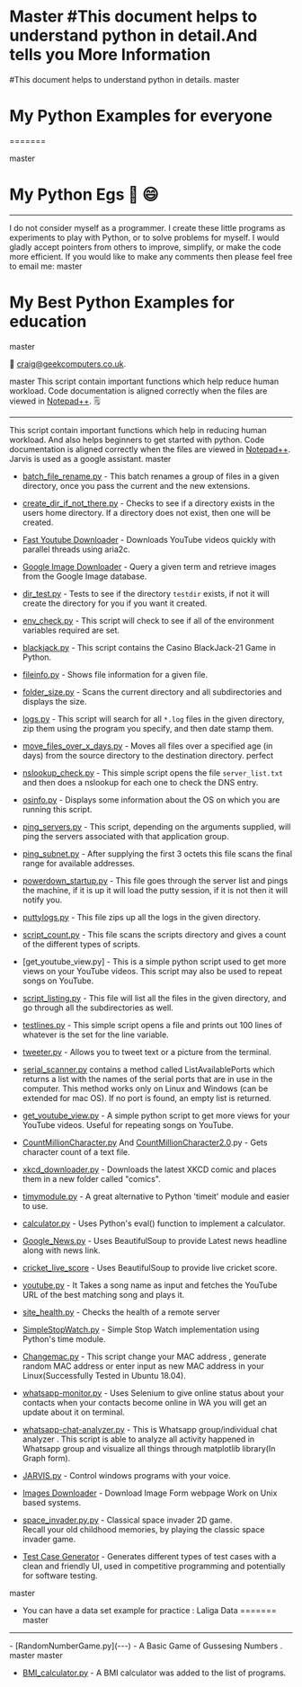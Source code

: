 Master
#This document helps to understand python in detail.And tells you More Information
=======
#This document helps to understand python in details.
master
# My Python Examples for everyone 
=======

master
# My Python Egs :snake: :smile:
<hr>
I do not consider myself as a programmer. I create these little programs as experiments to play with Python, or to solve problems for myself. I would gladly accept pointers from others to improve, simplify, or make the code more efficient. If you would like to make any comments then please feel free to email me:
master

# My Best Python Examples for education 
master


:email: craig@geekcomputers.co.uk.

master
This script contain important functions which help reduce human workload.
Code documentation is aligned correctly when the files are viewed in [Notepad++](https://notepad-plus-plus.org/). :spiral_notepad:
<hr>

This script contain important functions which help in reducing human workload. And also helps beginners to get started with python. 
Code documentation is aligned correctly when the files are viewed in [Notepad++](https://notepad-plus-plus.org/).
Jarvis is used as a google assistant.
master

- [batch_file_rename.py](https://github.com/geekcomputers/Python/blob/master/batch_file_rename.py) - This batch renames a group of files in a given directory, once you pass the current and the new extensions.

- [create_dir_if_not_there.py](https://github.com/geekcomputers/Python/blob/master/create_dir_if_not_there.py) - Checks to see if a directory exists in the users home directory. If a directory does not exist, then one will be created.

- [Fast Youtube Downloader](https://github.com/geekcomputers/Python/blob/master/youtube-downloader%20fast.py) - Downloads YouTube videos quickly with parallel threads using aria2c.

- [Google Image Downloader](https://github.com/geekcomputers/Python/tree/master/Google_Image_Downloader) - Query a given term and retrieve images from the Google Image database.

- [dir_test.py](https://github.com/geekcomputers/Python/blob/master/dir_test.py) - Tests to see if the directory `testdir` exists, if not it will create the directory for you if you want it created.

- [env_check.py](https://github.com/geekcomputers/Python/blob/master/env_check.py) - This script will check to see if all of the environment variables required are set.

- [blackjack.py](https://github.com/Ratna04priya/Python/blob/master/BlackJack_game/blackjack.py) - This script contains the Casino BlackJack-21 Game in Python.

- [fileinfo.py](https://github.com/geekcomputers/Python/blob/master/fileinfo.py) - Shows file information for a given file.

- [folder_size.py](https://github.com/geekcomputers/Python/blob/master/folder_size.py) - Scans the current directory and all subdirectories and displays the size.

- [logs.py](https://github.com/geekcomputers/Python/blob/master/logs.py) - This script will search for all `*.log` files in the given directory, zip them using the program you specify, and then date stamp them.

- [move_files_over_x_days.py](https://github.com/geekcomputers/Python/blob/master/move_files_over_x_days.py) - Moves all files over a specified age (in days) from the source directory to the destination directory.
perfect 

- [nslookup_check.py](https://github.com/geekcomputers/Python/blob/master/nslookup_check.py) - This simple script opens the file `server_list.txt` and then does a nslookup for each one to check the DNS entry.

- [osinfo.py](https://github.com/geekcomputers/Python/blob/master/osinfo.py) - Displays some information about the OS on which you are running this script.

- [ping_servers.py](https://github.com/geekcomputers/Python/blob/master/ping_servers.py) - This script, depending on the arguments supplied, will ping the servers associated with that application group.

- [ping_subnet.py](https://github.com/geekcomputers/Python/blob/master/ping_subnet.py) - After supplying the first 3 octets this file scans the final range for available addresses.

- [powerdown_startup.py](https://github.com/geekcomputers/Python/blob/master/powerdown_startup.py) - This file goes through the server list and pings the machine, if it is up it will load the putty session, if it is not then it will notify you.

- [puttylogs.py](https://github.com/geekcomputers/Python/blob/master/puttylogs.py) -  This file zips up all the logs in the given directory.

- [script_count.py](https://github.com/geekcomputers/Python/blob/master/script_count.py) - This file scans the scripts directory and gives a count of the different types of scripts.

- [get_youtube_view.py] - This is a simple python script used to get more views on your YouTube videos. This script may also be used to repeat songs on YouTube. 

- [script_listing.py](https://github.com/geekcomputers/Python/blob/master/script_listing.py) - This file will list all the files in the given directory, and go through all the subdirectories as well.

- [testlines.py](https://github.com/geekcomputers/Python/blob/master/testlines.py) - This simple script opens a file and prints out 100 lines of whatever is the set for the line variable.

- [tweeter.py](https://github.com/geekcomputers/Python/blob/master/tweeter.py) - Allows you to tweet text or a picture from the terminal.

- [serial_scanner.py](https://github.com/geekcomputers/Python/blob/master/serial_scanner.py) contains a method called ListAvailablePorts which returns a list with the names of the serial ports that are in use in the computer. This method works only on Linux and Windows (can be extended for mac OS). If no port is found, an empty list is returned.

- [get_youtube_view.py](https://github.com/geekcomputers/Python/blob/master/get_youtube_view.py) - A simple python script to get more views for your YouTube videos. Useful for repeating songs on YouTube.

- [CountMillionCharacter.py](https://github.com/geekcomputers/Python/blob/master/CountMillionCharacter.py) And [CountMillionCharacter2.0](https://github.com/geekcomputers/Python/blob/master/CountMillionCharacters-2.0.py).py - Gets character count of a text file.

- [xkcd_downloader.py](https://github.com/geekcomputers/Python/blob/master/xkcd_downloader.py) - Downloads the latest XKCD comic and places them in a new folder called "comics".

- [timymodule.py](https://github.com/geekcomputers/Python/blob/master/timymodule.py) - A great alternative to Python 'timeit' module and easier to use.

- [calculator.py](https://github.com/geekcomputers/Python/blob/master/calculator.py) - Uses Python's eval() function to implement a calculator.

- [Google_News.py](https://github.com/geekcomputers/Python/blob/master/Google_News.py) - Uses BeautifulSoup to provide Latest news headline along with news link.

- [cricket_live_score](https://github.com/geekcomputers/Python/blob/master/Cricket_score.py) - Uses BeautifulSoup to provide live cricket score.

- [youtube.py](https://github.com/geekcomputers/Python/blob/master/youtube.py) - It Takes a song name as input and fetches the YouTube URL of the best matching song and plays it.  

- [site_health.py](https://github.com/geekcomputers/Python/blob/master/site_health.py) - Checks the health of a remote server

- [SimpleStopWatch.py](https://github.com/geekcomputers/Python/blob/master/SimpleStopWatch.py) - Simple Stop Watch implementation using Python's time module. 

- [Changemac.py](https://github.com/geekcomputers/Python/blob/master/changemac.py) - This script change your MAC address , generate random MAC address or enter input as new MAC address in your Linux(Successfully Tested in Ubuntu 18.04). 
- [whatsapp-monitor.py](https://github.com/geekcomputers/Python/blob/master/whatsapp-monitor.py) - Uses Selenium to give online status about your contacts when your contacts become online in WA you will get an update about it on terminal.

- [whatsapp-chat-analyzer.py](https://github.com/subahanii/whatsapp-Chat-Analyzer) - This is Whatsapp group/individual chat analyzer .
This script is able to analyze all activity happened in Whatsapp group and visualize all things through matplotlib library(In Graph form).

- [JARVIS.py](https://git.io/fjH8m) - Control windows programs with your voice.


- [Images Downloader](https://git.io/JvnJh) - Download Image Form webpage Work on Unix based systems.

- [space_invader.py.py](https://github.com/meezan-mallick/space_invader_game) - Classical space invader 2D game. <br>
Recall your old childhood memories, by playing the classic space invader game.

- [Test Case Generator](https://github.com/Tanmay-901/test-case-generator/blob/master/test_case.py) - Generates different types of test cases with a clean and friendly UI, used in competitive programming and potentially for software testing.


master
- You can have a data set example for practice : Laliga Data 
=======
master
<hr>
- [RandomNumberGame.py](---) - A Basic Game of Gussesing Numbers .
master
master

- [BMI_calculator.py](---) - A BMI calculator was added to the list of programs.